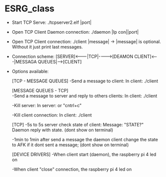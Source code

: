 # ESRG_class

 * Start TCP Serve:
./tcpserver2.elf |port| 

 * Open TCP Client Daemon connection:
./daemon |Ip con||port|
 
 * Open TCP Client connection:
./client |message|
-> |message| is optional. Without it just print last messages.

 * Connection scheme:
 [SERVER]<---|TCP|---->[DEAMON CLIENT]<---|MESSAGA QUEUES|-->[CLIENT]
 
 * Options available:

    [TCP - MESSAGE QUEUES]
    -Send a message to client:
        In client: ./client <print message>

    [MESSAGE QUEUES - TCP]    
    -Send a message to server and reply to others clients:
        In client: ./client <print message>

    -Kill server:
        In server: <close> or "cntrl+c"

    -Kill client connection:
        In client: ./client <close>

    [TCP]
    -5s to 5s server check state of client:
        Message: "STATE?"
        Daemon reply with state.
        (dont show on terminal)

    -1min to 1min after send a message the daemon client change the state to AFK if it dont sent a message;
        (dont show on terminal)

    [DEVICE DRIVERS]
    -When client start (daemon), the raspberry pi 4 led on

    -When client "close" connection, the raspberry pi 4 led on
